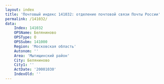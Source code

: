 ```yaml
---
layout: index
title: 'Почтовый индекс 141032: отделение почтовой связи Почты России'
permalink: /141032/
data:
    Index: 141032
    OPSName: Беляниново
    OPSType: О
    OPSSubm: 141000
    Region: 'Московская область'
    Autonom: ''
    Area: 'Мытищинский район'
    City: Беляниново
    City1: ''
    ActDate: '20001030'
    IndexOld: ''
---
```

